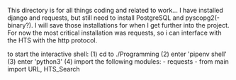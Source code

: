 This directory is for all things coding and related to work...
I have installed django and requests, but still need to install PostgreSQL and pyscopg2(-binary?).  I will save those installations for when I get further into the project.  For now the most critical installation was requests, so i can interface with the HTS with the http protocol.

to start the interactive shell:
(1) cd to ./Programming
(2) enter 'pipenv shell'
(3) enter 'python3'
(4) import the following modules:
	- requests
	- from main import URL, HTS_Search
